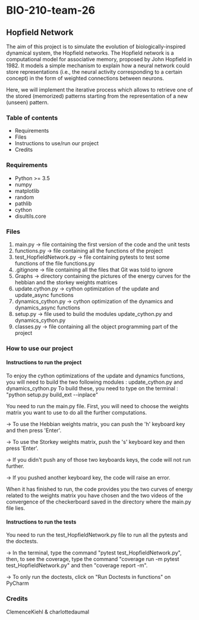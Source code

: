 # BIO-210-team-26

## Hopfield Network 


The aim of this project is to simulate the evolution of biologically-inspired dynamical system, the Hopfield networks. The Hopfield network is a computational model for associative memory, proposed by John Hopfield in 1982. It models a simple mechanism to explain how a neural network could store representations (i.e., the neural activity corresponding to a certain concept) in the form of weighted connections between neurons. 

Here, we will implement the iterative process which allows to retrieve one of the stored (memorized) patterns starting from the representation of a new (unseen) pattern.


### Table of contents
* Requirements
* Files
* Instructions to use/run our project
* Credits


### Requirements
* Python >= 3.5
* numpy
* matplotlib
* random
* pathlib
* cython
* disultils.core


### Files 
1) main.py -> file containing the first version of the code and the unit tests
2) functions.py -> file containing all the functions of the project
3) test_HopfieldNetwork.py -> file containing pytests to test some functions of the file functions.py
4) .gitignore -> file containing all the files that Git was told to ignore
5) Graphs -> directory containing the pictures of the energy curves for the hebbian and the storkey weights matrices
6) update.cython.py -> cython optimization of the update and update_async functions
7) dynamics_cython.py -> cython optimization of the dynamics and dynamics_async functions
8) setup.py -> file used to build the modules update_cython.py and dynamics_cython.py
9) classes.py -> file containing all the object programming part of the project


### How to use our project

#### Instructions to run the project 

To enjoy the cython optimizations of the update and dynamics functions, you will need to build the two following modules : update_cython.py and dynamics_cython.py
To build these, you need to type on the terminal : "python setup.py build_ext --inplace"

You need to run the main.py file. 
First, you will need to choose the weights matrix you want to use to do all the further computations. 

-> To use the Hebbian weights matrix, you can push the 'h' keyboard key and then press 'Enter'. 

-> To use the Storkey weights matrix, push the 's' keyboard key and then press 'Enter'. 

-> If you didn't push any of those two keyboards keys, the code will not run further.

-> If you pushed another keyboard key, the code will raise an error. 

When it has finished to run, the code provides you the two curves of energy related to the weights matrix you have chosen and the two videos of the convergence of the checkerboard saved in the directory where the main.py file lies.

#### Instructions to run the tests

You need to run the test_HopfieldNetwork.py file to run all the pytests and the doctests.

-> In the terminal, type the command "pytest test_HopfieldNetwork.py", then, to see the coverage, type the command "coverage run -m pytest test_HopfieldNetwork.py" and then "coverage report -m".

-> To only run the doctests, click on "Run Doctests in functions" on PyCharm 



### Credits

ClemenceKiehl & charlottedaumal
